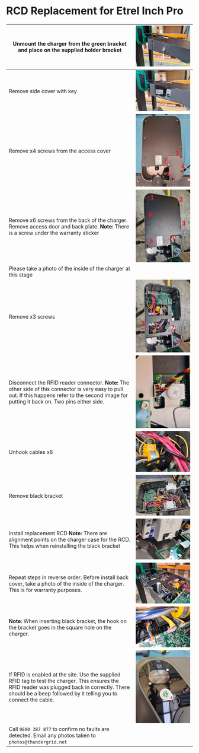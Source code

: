 # RCD Replacement for Etrel Inch Pro
| Unmount the charger from the green bracket and place on the supplied holder bracket                                                                                                                                  | ![RCD 1](https://github.com/Thundergrid149/Thundergrid-Installer-Instructions/blob/18d093390df63c62d9e8cad7efa9ef6a91b8fd97/Files/Etrel%20Inch%20Pro%20RCD%20Replacement/1.jpg)   |
|----------------------------------------------------------------------------------------------------------------------------------------------------------------------------------------------------------------------|-----------------------------------------------------------------------------------------------------------------------------------------------------------------------------------|
| Remove side cover with key                                                                                                                                                                                           | ![RCD 2](https://github.com/Thundergrid149/Thundergrid-Installer-Instructions/blob/18d093390df63c62d9e8cad7efa9ef6a91b8fd97/Files/Etrel%20Inch%20Pro%20RCD%20Replacement/2.jpg)   |
| Remove x4 screws from the access cover                                                                                                                                                                               | ![RCD 3](https://github.com/Thundergrid149/Thundergrid-Installer-Instructions/blob/18d093390df63c62d9e8cad7efa9ef6a91b8fd97/Files/Etrel%20Inch%20Pro%20RCD%20Replacement/3.jpg)   |
| Remove x6 screws from the back of the charger. Remove access door and back plate.   **Note:** There is a screw under the warranty sticker                                                                            | ![RCD 4](https://github.com/Thundergrid149/Thundergrid-Installer-Instructions/blob/18d093390df63c62d9e8cad7efa9ef6a91b8fd97/Files/Etrel%20Inch%20Pro%20RCD%20Replacement/4.jpg)   |
| Please take a photo of the inside of the charger at this stage                                                                                                                                                       |                                                                                                                                                                                   |
| Remove x3 screws                                                                                                                                                                                                     | ![RCD 5](https://github.com/Thundergrid149/Thundergrid-Installer-Instructions/blob/18d093390df63c62d9e8cad7efa9ef6a91b8fd97/Files/Etrel%20Inch%20Pro%20RCD%20Replacement/5.jpg)   |
| Disconnect the RFID reader connector.  **Note:** The other side of this connector is very easy to pull out. If this happens refer to the second image for putting it back on. Two pins either side.                  | ![RCD 6](https://github.com/Thundergrid149/Thundergrid-Installer-Instructions/blob/18d093390df63c62d9e8cad7efa9ef6a91b8fd97/Files/Etrel%20Inch%20Pro%20RCD%20Replacement/6.jpg)   |
| Unhook cables x6                                                                                                                                                                                                     | ![RCD 7](https://github.com/Thundergrid149/Thundergrid-Installer-Instructions/blob/18d093390df63c62d9e8cad7efa9ef6a91b8fd97/Files/Etrel%20Inch%20Pro%20RCD%20Replacement/7.jpg)   |
| Remove black bracket                                                                                                                                                                                                 | ![RCD 8](https://github.com/Thundergrid149/Thundergrid-Installer-Instructions/blob/18d093390df63c62d9e8cad7efa9ef6a91b8fd97/Files/Etrel%20Inch%20Pro%20RCD%20Replacement/8.jpg)   |
| Install replacement RCD   **Note:** There are alignment points on the charger case for the RCD. This helps when reinstalling the black bracket                                                                       | ![RCD 9](https://github.com/Thundergrid149/Thundergrid-Installer-Instructions/blob/18d093390df63c62d9e8cad7efa9ef6a91b8fd97/Files/Etrel%20Inch%20Pro%20RCD%20Replacement/9.jpg)   |
| Repeat steps in reverse order.  Before install back cover, take a photo of the inside of the charger. This is for warranty purposes.                                                                                 | ![RCD 10](https://github.com/Thundergrid149/Thundergrid-Installer-Instructions/blob/18d093390df63c62d9e8cad7efa9ef6a91b8fd97/Files/Etrel%20Inch%20Pro%20RCD%20Replacement/10.jpg) |
| **Note:** When inserting black bracket, the hook on the bracket goes in the square hole on the charger.                                                                                                              | ![RCD 11](https://github.com/Thundergrid149/Thundergrid-Installer-Instructions/blob/18d093390df63c62d9e8cad7efa9ef6a91b8fd97/Files/Etrel%20Inch%20Pro%20RCD%20Replacement/11.jpg) |
| If RFID is enabled at the site. Use the supplied RFID tag to test the charger. This ensures the RFID reader was plugged back in correctly.   There should be a beep followed by it telling you to connect the cable. | ![RCD 12](https://github.com/Thundergrid149/Thundergrid-Installer-Instructions/blob/18d093390df63c62d9e8cad7efa9ef6a91b8fd97/Files/Etrel%20Inch%20Pro%20RCD%20Replacement/12.jpg) |
| Call `0800 387 877` to confirm no faults are detected.  Email any photos taken to `photos@thundergrid.net`                                                                                                           |                                                                                                                                                                                   |
